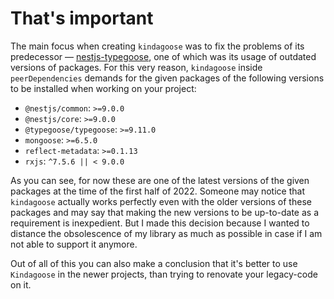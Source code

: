 # That's important

The main focus when creating `kindagoose` was to fix the problems of its predecessor
— [nestjs-typegoose](https://github.com/kpfromer/nestjs-typegoose), one of which was its usage of outdated versions of
packages. For this very reason, `kindagoose` inside `peerDependencies` demands for the given packages of the following
versions to be installed when working on your project:

* `@nestjs/common`: `>=9.0.0`
* `@nestjs/core`: `>=9.0.0`
* `@typegoose/typegoose`: `>=9.11.0`
* `mongoose`: `>=6.5.0`
* `reflect-metadata`: `>=0.1.13`
* `rxjs`: `^7.5.6 || < 9.0.0`

As you can see, for now these are one of the latest versions of the given packages at the time of the first half of
2022. Someone may notice that `kindagoose` actually works perfectly even with the older versions of these packages and
may say that making the new versions to be up-to-date as a requirement is inexpedient. But I made this decision because
I wanted to distance the obsolescence of my library as much as possible in case if I am not able to support it
anymore.

Out of all of this you can also make a conclusion that it's better to use `Kindagoose` in the newer projects, than
trying to renovate your legacy-code on it.
